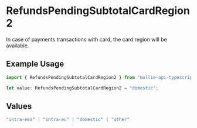 # RefundsPendingSubtotalCardRegion2

In case of payments transactions with card, the card region will be available.

## Example Usage

```typescript
import { RefundsPendingSubtotalCardRegion2 } from "mollie-api-typescript/models/operations";

let value: RefundsPendingSubtotalCardRegion2 = "domestic";
```

## Values

```typescript
"intra-eea" | "intra-eu" | "domestic" | "other"
```